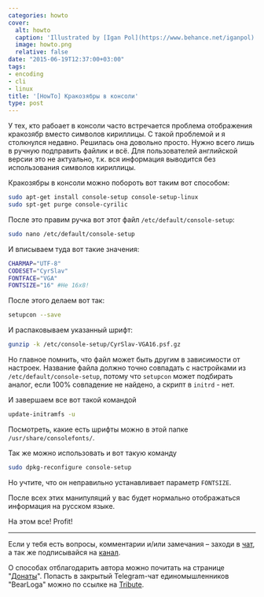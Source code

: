```yaml
---
categories: howto
cover:
  alt: howto
  caption: 'Illustrated by [Igan Pol](https://www.behance.net/iganpol)'
  image: howto.png
  relative: false
date: "2015-06-19T12:37:00+03:00"
tags:
- encoding
- cli
- linux
title: '[HowTo] Кракозябры в консоли'
type: post
---
```


У тех, кто рабоает в консоли часто встречается проблема отображения кракозябр вместо символов кириллицы. С такой проблемой и я столкнулся недавно. Решилась она довольно просто. Нужно всего лишь в ручную подправить файлик и всё. Для пользователей английской версии это не актуально, т.к. вся информация выводится без использования символов кириллицы.

Кракозябры в консоли можно побороть вот таким вот способом:

```bash
sudo apt-get install console-setup console-setup-linux
sudo spt-get purge console-cyrilic
```

После это правим ручка вот этот файл `/etc/default/console-setup`:

```bash
sudo nano /etc/default/console-setup
```

И вписываем туда вот такие значения:

```bash
CHARMAP="UTF-8"  
CODESET="CyrSlav"  
FONTFACE="VGA"  
FONTSIZE="16" #Не 16x8!
```

После этого делаем вот так:

```bash
setupcon --save
```

И распаковываем указанный шрифт:

```bash
gunzip -k /etc/console-setup/CyrSlav-VGA16.psf.gz
```

Но главное помнить, что файл может быть другим в зависимости от настроек. Название файла должно точно совпадать с настройками из `/etc/default/console-setup`, потому что `setupcon` может подбирать аналог, если 100% совпадение не найдено, а скрипт в `initrd` - нет.

И завершаем все вот такой командой

```bash
update-initramfs -u
```

Посмотреть, какие есть шрифты можно в этой папке `/usr/share/consolefonts/`.

Так же можно использовать и вот такую команду

```bash
sudo dpkg-reconfigure console-setup
```

Но учтите, что он неправильно устанавливает параметр `FONTSIZE`.

После всех этих манипуляций у вас будет нормально отображаться информация на русском языке.

На этом все! Profit!

---

Если у тебя есть вопросы, комментарии и/или замечания – заходи в [чат](https://ttttt.me/jtprogru_chat), а так же подписывайся на [канал](https://ttttt.me/jtprogru_channel).

О способах отблагодарить автора можно почитать на странице "[Донаты](https://jtprog.ru/donations/)". Попасть в закрытый Telegram-чат единомышленников "BearLoga" можно по ссылке на [Tribute](https://web.tribute.tg/s/oRV).
